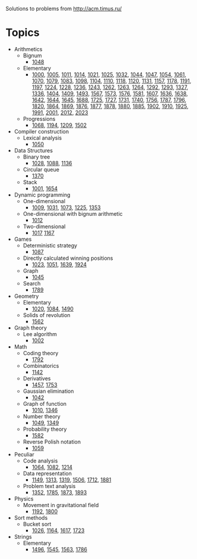 Solutions to problems from http://acm.timus.ru/

# Topics

* Arithmetics
  * Bignum
    * [1048](http://acm.timus.ru/problem.aspx?space=1&num=1048)
  * Elementary
    * [1000](http://acm.timus.ru/problem.aspx?space=1&num=1000),
      [1005](http://acm.timus.ru/problem.aspx?space=1&num=1005),
      [1011](http://acm.timus.ru/problem.aspx?space=1&num=1011),
      [1014](http://acm.timus.ru/problem.aspx?space=1&num=1014),
      [1021](http://acm.timus.ru/problem.aspx?space=1&num=1021),
      [1025](http://acm.timus.ru/problem.aspx?space=1&num=1025),
      [1032](http://acm.timus.ru/problem.aspx?space=1&num=1032),
      [1044](http://acm.timus.ru/problem.aspx?space=1&num=1044),
      [1047](http://acm.timus.ru/problem.aspx?space=1&num=1047),
      [1054](http://acm.timus.ru/problem.aspx?space=1&num=1054),
      [1061](http://acm.timus.ru/problem.aspx?space=1&num=1061),
      [1070](http://acm.timus.ru/problem.aspx?space=1&num=1070),
      [1079](http://acm.timus.ru/problem.aspx?space=1&num=1079),
      [1083](http://acm.timus.ru/problem.aspx?space=1&num=1083),
      [1098](http://acm.timus.ru/problem.aspx?space=1&num=1098),
      [1104](http://acm.timus.ru/problem.aspx?space=1&num=1104),
      [1110](http://acm.timus.ru/problem.aspx?space=1&num=1110),
      [1118](http://acm.timus.ru/problem.aspx?space=1&num=1118),
      [1120](http://acm.timus.ru/problem.aspx?space=1&num=1120),
      [1131](http://acm.timus.ru/problem.aspx?space=1&num=1131),
      [1157](http://acm.timus.ru/problem.aspx?space=1&num=1157),
      [1178](http://acm.timus.ru/problem.aspx?space=1&num=1178),
      [1191](http://acm.timus.ru/problem.aspx?space=1&num=1191),
      [1197](http://acm.timus.ru/problem.aspx?space=1&num=1197),
      [1224](http://acm.timus.ru/problem.aspx?space=1&num=1224),
      [1228](http://acm.timus.ru/problem.aspx?space=1&num=1228),
      [1236](http://acm.timus.ru/problem.aspx?space=1&num=1236),
      [1243](http://acm.timus.ru/problem.aspx?space=1&num=1243),
      [1262](http://acm.timus.ru/problem.aspx?space=1&num=1262),
      [1263](http://acm.timus.ru/problem.aspx?space=1&num=1263),
      [1264](http://acm.timus.ru/problem.aspx?space=1&num=1264),
      [1292](http://acm.timus.ru/problem.aspx?space=1&num=1292),
      [1293](http://acm.timus.ru/problem.aspx?space=1&num=1293),
      [1327](http://acm.timus.ru/problem.aspx?space=1&num=1327),
      [1336](http://acm.timus.ru/problem.aspx?space=1&num=1336),
      [1404](http://acm.timus.ru/problem.aspx?space=1&num=1404),
      [1409](http://acm.timus.ru/problem.aspx?space=1&num=1409),
      [1493](http://acm.timus.ru/problem.aspx?space=1&num=1493),
      [1567](http://acm.timus.ru/problem.aspx?space=1&num=1567),
      [1573](http://acm.timus.ru/problem.aspx?space=1&num=1573),
      [1576](http://acm.timus.ru/problem.aspx?space=1&num=1576),
      [1581](http://acm.timus.ru/problem.aspx?space=1&num=1581),
      [1607](http://acm.timus.ru/problem.aspx?space=1&num=1607),
      [1636](http://acm.timus.ru/problem.aspx?space=1&num=1636),
      [1638](http://acm.timus.ru/problem.aspx?space=1&num=1638),
      [1642](http://acm.timus.ru/problem.aspx?space=1&num=1642),
      [1644](http://acm.timus.ru/problem.aspx?space=1&num=1644),
      [1645](http://acm.timus.ru/problem.aspx?space=1&num=1645),
      [1688](http://acm.timus.ru/problem.aspx?space=1&num=1688),
      [1725](http://acm.timus.ru/problem.aspx?space=1&num=1725),
      [1727](http://acm.timus.ru/problem.aspx?space=1&num=1727),
      [1731](http://acm.timus.ru/problem.aspx?space=1&num=1731),
      [1740](http://acm.timus.ru/problem.aspx?space=1&num=1740),
      [1756](http://acm.timus.ru/problem.aspx?space=1&num=1756),
      [1787](http://acm.timus.ru/problem.aspx?space=1&num=1787),
      [1796](http://acm.timus.ru/problem.aspx?space=1&num=1796),
      [1820](http://acm.timus.ru/problem.aspx?space=1&num=1820),
      [1864](http://acm.timus.ru/problem.aspx?space=1&num=1864),
      [1869](http://acm.timus.ru/problem.aspx?space=1&num=1869),
      [1876](http://acm.timus.ru/problem.aspx?space=1&num=1876),
      [1877](http://acm.timus.ru/problem.aspx?space=1&num=1877),
      [1878](http://acm.timus.ru/problem.aspx?space=1&num=1878),
      [1880](http://acm.timus.ru/problem.aspx?space=1&num=1880),
      [1885](http://acm.timus.ru/problem.aspx?space=1&num=1885),
      [1902](http://acm.timus.ru/problem.aspx?space=1&num=1902),
      [1910](http://acm.timus.ru/problem.aspx?space=1&num=1910),
      [1925](http://acm.timus.ru/problem.aspx?space=1&num=1925),
      [1991](http://acm.timus.ru/problem.aspx?space=1&num=1991),
      [2001](http://acm.timus.ru/problem.aspx?space=1&num=2001),
      [2012](http://acm.timus.ru/problem.aspx?space=1&num=2012),
      [2023](http://acm.timus.ru/problem.aspx?space=1&num=2023)
  * Progressions
    * [1068](http://acm.timus.ru/problem.aspx?space=1&num=1068),
      [1194](http://acm.timus.ru/problem.aspx?space=1&num=1194),
      [1209](http://acm.timus.ru/problem.aspx?space=1&num=1209),
      [1502](http://acm.timus.ru/problem.aspx?space=1&num=1502)
* Compiler construction
  * Lexical analysis
    * [1050](http://acm.timus.ru/problem.aspx?space=1&num=1050)
* Data Structures
  * Binary tree
    * [1028](http://acm.timus.ru/problem.aspx?space=1&num=1028),
      [1088](http://acm.timus.ru/problem.aspx?space=1&num=1088),
      [1136](http://acm.timus.ru/problem.aspx?space=1&num=1136)
  * Circular queue
    * [1370](http://acm.timus.ru/problem.aspx?space=1&num=1370)
  * Stack
    * [1001](http://acm.timus.ru/problem.aspx?space=1&num=1001),
      [1654](http://acm.timus.ru/problem.aspx?space=1&num=1654)
* Dynamic programming
  * One-dimensional
    * [1009](http://acm.timus.ru/problem.aspx?space=1&num=1009),
      [1031](http://acm.timus.ru/problem.aspx?space=1&num=1031),
      [1073](http://acm.timus.ru/problem.aspx?space=1&num=1073),
      [1225](http://acm.timus.ru/problem.aspx?space=1&num=1225),
      [1353](http://acm.timus.ru/problem.aspx?space=1&num=1353)
  * One-dimensional with bignum arithmetic
    * [1012](http://acm.timus.ru/problem.aspx?space=1&num=1012)
  * Two-dimensional
    * [1017](http://acm.timus.ru/problem.aspx?space=1&num=1017)
      [1167](http://acm.timus.ru/problem.aspx?space=1&num=1167)
* Games
  * Deterministic strategy
    * [1087](http://acm.timus.ru/problem.aspx?space=1&num=1087)
  * Directly calculated winning positions
    * [1023](http://acm.timus.ru/problem.aspx?space=1&num=1023),
      [1051](http://acm.timus.ru/problem.aspx?space=1&num=1051),
      [1639](http://acm.timus.ru/problem.aspx?space=1&num=1639),
      [1924](http://acm.timus.ru/problem.aspx?space=1&num=1924)
  * Graph
    * [1045](http://acm.timus.ru/problem.aspx?space=1&num=1045)
  * Search
    * [1789](http://acm.timus.ru/problem.aspx?space=1&num=1789)
* Geometry
  * Elementary
    * [1020](http://acm.timus.ru/problem.aspx?space=1&num=1020),
      [1084](http://acm.timus.ru/problem.aspx?space=1&num=1084),
      [1490](http://acm.timus.ru/problem.aspx?space=1&num=1490)
  * Solids of revolution
    * [1562](http://acm.timus.ru/problem.aspx?space=1&num=1562)
* Graph theory
  * Lee algorithm
    * [1002](http://acm.timus.ru/problem.aspx?space=1&num=1002)
* Math
  * Coding theory
    * [1792](http://acm.timus.ru/problem.aspx?space=1&num=1792)
  * Combinatorics
    * [1142](http://acm.timus.ru/problem.aspx?space=1&num=1142)
  * Derivatives
    * [1457](http://acm.timus.ru/problem.aspx?space=1&num=1457),
      [1753](http://acm.timus.ru/problem.aspx?space=1&num=1753)
  * Gaussian elimination
    * [1042](http://acm.timus.ru/problem.aspx?space=1&num=1042)
  * Graph of function
    * [1010](http://acm.timus.ru/problem.aspx?space=1&num=1010),
      [1346](http://acm.timus.ru/problem.aspx?space=1&num=1346)
  * Number theory
    * [1049](http://acm.timus.ru/problem.aspx?space=1&num=1049),
      [1349](http://acm.timus.ru/problem.aspx?space=1&num=1349)
  * Probability theory
    * [1582](http://acm.timus.ru/problem.aspx?space=1&num=1582)
  * Reverse Polish notation
    * [1059](http://acm.timus.ru/problem.aspx?space=1&num=1059)
* Peculiar
  * Code analysis
    * [1064](http://acm.timus.ru/problem.aspx?space=1&num=1064),
      [1082](http://acm.timus.ru/problem.aspx?space=1&num=1082),
      [1214](http://acm.timus.ru/problem.aspx?space=1&num=1214)
  * Data representation
    * [1149](http://acm.timus.ru/problem.aspx?space=1&num=1149),
      [1313](http://acm.timus.ru/problem.aspx?space=1&num=1313),
      [1319](http://acm.timus.ru/problem.aspx?space=1&num=1319),
      [1506](http://acm.timus.ru/problem.aspx?space=1&num=1506),
      [1712](http://acm.timus.ru/problem.aspx?space=1&num=1712),
      [1881](http://acm.timus.ru/problem.aspx?space=1&num=1881)
  * Problem text analysis
    * [1352](http://acm.timus.ru/problem.aspx?space=1&num=1352),
      [1785](http://acm.timus.ru/problem.aspx?space=1&num=1785),
      [1873](http://acm.timus.ru/problem.aspx?space=1&num=1873),
      [1893](http://acm.timus.ru/problem.aspx?space=1&num=1893)
* Physics
  * Movement in gravitational field
    * [1192](http://acm.timus.ru/problem.aspx?space=1&num=1192),
      [1800](http://acm.timus.ru/problem.aspx?space=1&num=1800)
* Sort methods
  * Bucket sort
    * [1026](http://acm.timus.ru/problem.aspx?space=1&num=1026),
      [1164](http://acm.timus.ru/problem.aspx?space=1&num=1164),
      [1617](http://acm.timus.ru/problem.aspx?space=1&num=1617),
      [1723](http://acm.timus.ru/problem.aspx?space=1&num=1723)
* Strings
  * Elementary
    * [1496](http://acm.timus.ru/problem.aspx?space=1&num=1496),
      [1545](http://acm.timus.ru/problem.aspx?space=1&num=1545),
      [1563](http://acm.timus.ru/problem.aspx?space=1&num=1563),
      [1786](http://acm.timus.ru/problem.aspx?space=1&num=1786)